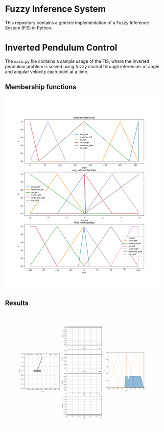 # Fuzzy Inference System
This repository contains a generic implementation of a Fuzzy Inference System (FIS) in Python.

# Inverted Pendulum Control
The `main.py` file contains a sample usage of the FIS, where the inverted pendulum problem is solved
using fuzzy control through inferences of angle and angular velocity each point at a time.

## Membership functions
![membership functions](resources/anims/memfuncs.png "membership functions")

## Results
![](resources/anims/anim_ip.gif) 
